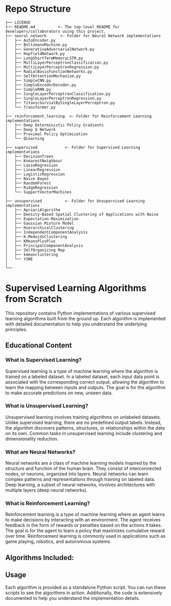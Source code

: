 # Repo Structure

```
├── LICENSE
├── README.md          <- The top-level README for developers/collaborators using this project.
├── neural_network      <- Folder for Neural Network implementations
│   ├── AutoEncoder.py
│   ├── BoltzmannMachine.py
│   ├── GenerativeAdversarialNetwork.py
│   ├── HopfieldNetwork.py
│   ├── LongShortTermMemoryLSTM.py
│   ├── MultiLayerPerceptronClassification.py
│   ├── MultiLayerPerceptronRegression.py
│   ├── RadialBasisFunctionNetworks.py
│   ├── SelfAttentionMechanism.py
│   ├── SimpleCNN.py
│   ├── SimpleEncoderDecoder.py
│   ├── SimpleRNN.py
│   ├── SingleLayerPerceptronClassification.py
│   ├── SingleLayerPerceptronRegression.py
│   ├── TitanicSurvialBySingleLayerPerceptron.py
│   └── Transformer.py
│
├── reinforcement_learning  <- Folder for Reinforcement Learning implementations
│   ├── Deep Deterministic Policy Gradients
│   ├── Deep Q Network
│   ├── Proximal Policy Optimization
│   └── QLearning
│
├── supervised            <- Folder for Supervised Learning implementations
│   ├── DecisionTrees
│   ├── KnearestNeighbour
│   ├── LassoRegression
│   ├── LinearRegression
│   ├── LogisticRegression
│   ├── Naive Bayes
│   ├── RandomForest
│   ├── RidgeRegression
│   └── SupportVectorMachines
│
├── unsupervised          <- Folder for Unsupervised Learning implementations
│   ├── AprioriAlgorithm
│   ├── Density-Based Spatial Clustering of Applications with Noise
│   ├── Expectation-Maximization
│   ├── Gaussian Mixture Model
│   ├── HierarchicalClustering
│   ├── IndependentComponentAnalysis
│   ├── K-MedoidsClustering
│   ├── KMeansPlusPlus
│   ├── PrincipalComponentAnalysis
│   ├── SelfOrganizing Map
│   ├── kmeanclustering
│   └── tSNE
│
└── 

```


# Supervised Learning Algorithms from Scratch

This repository contains Python implementations of various supervised learning algorithms built from the ground up. Each algorithm is implemented with detailed documentation to help you understand the underlying principles.

## Educational Content

### What is Supervised Learning?

Supervised learning is a type of machine learning where the algorithm is trained on a labeled dataset. In a labeled dataset, each input data point is associated with the corresponding correct output, allowing the algorithm to learn the mapping between inputs and outputs. The goal is for the algorithm to make accurate predictions on new, unseen data.

### What is Unsupervised Learning?

Unsupervised learning involves training algorithms on unlabeled datasets. Unlike supervised learning, there are no predefined output labels. Instead, the algorithm discovers patterns, structures, or relationships within the data on its own. Common tasks in unsupervised learning include clustering and dimensionality reduction.

### What are Neural Networks?

Neural networks are a class of machine learning models inspired by the structure and function of the human brain. They consist of interconnected nodes, or neurons, organized into layers. Neural networks can learn complex patterns and representations through training on labeled data. Deep learning, a subset of neural networks, involves architectures with multiple layers (deep neural networks).

### What is Reinforcement Learning?

Reinforcement learning is a type of machine learning where an agent learns to make decisions by interacting with an environment. The agent receives feedback in the form of rewards or penalties based on the actions it takes. The goal is for the agent to learn a policy that maximizes cumulative reward over time. Reinforcement learning is commonly used in applications such as game playing, robotics, and autonomous systems.

## Algorithms Included:



## Usage

Each algorithm is provided as a standalone Python script. You can run these scripts to see the algorithms in action. Additionally, the code is extensively documented to help you understand the implementation details.




